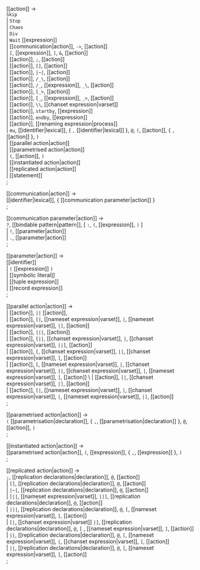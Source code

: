 [[action]] → <br />
  `Skip` <br/>
| `Stop` <br/>
| `Chaos` <br/>
| `Div` <br/>
| `Wait` [[expression]] <br/>
| [[communication|action]], `->`, [[action]]   <br/>
| `[`, [[expression]], `]`, `&`, [[action]]   <br/>
| [[action]], `;`, [[action]]   <br/>
| [[action]], `[]`, [[action]]   <br/>
| [[action]], `|~|`, [[action]]   <br/>
| [[action]], `/_\`, [[action]]   <br/>
| [[action]], `/_`, [[expression]], `_\`, [[action]]   <br/>
| [[action]], `[_>`, [[action]]   <br/>
| [[action]], `[_`, [[expression]], `_>`, [[action]]   <br/>
| [[action]], `\\`, [[chanset expression|varset]]   <br/>
| [[action]], `startby`, [[expression]]  <br/>
| [[action]], `endby`, [[expression]]  <br/>
| [[action]], [[renaming expression|process]]   <br/>
| `mu`, [[identifier|lexical]], { `,` [[identifier|lexical]] }, `@`, `(`, [[action]], { `,` [[action]] }, `)`  <br/>
| [[parallel action|action]]  <br/>
| [[parametrised action|action]]  <br/>
| `(`, [[action]], `)`  <br/>
| [[instantiated action|action]]  <br/>
| [[replicated action|action]]  <br/>
| [[statement]]  <br/>
;

[[communication|action]] → <br />
  [[identifier|lexical]], { [[communication parameter|action]] } <br />
;

[[communication parameter|action]] → <br />
  `?`, [[bindable pattern|pattern]], [ `:`, `(`, [[expression]], `)` ] <br />
| `!`, [[parameter|action]] <br />
| `.`, [[parameter|action]] <br />
;

[[parameter|action]] → <br />
  [[identifier]] <br />
| `(` [[expression]] `)` <br />
| [[symbolic literal]] <br />
| [[tuple expression]] <br />
| [[record expression]] <br />
;

[[parallel action|action]] → <br />
| [[action]], `||` [[action]], <br />
| [[action]], `[|`, [[nameset expression|varset]], `|`, [[nameset expression|varset]], `|]`, [[action]] <br />
| [[action]], `|||`, [[action]] <br />
| [[action]], `[||`, [[chanset expression|varset]], `|`,  [[chanset expression|varset]], `||]`, [[action]] <br />
| [[action]], `[`, [[chanset expression|varset]], `||`, [[chanset expression|varset]], `]`, [[action]] <br />
| [[action]], `[`, [[nameset expression|varset]], `|`, [[chanset expression|varset]], `||`, [[chanset expression|varset]], `|`, [[nameset expression|varset]], `]`, [[action]] \\
| [[action]], `[|`, [[chanset expression|varset]], `|]`, [[action]] <br />
| [[action]], `[|`, [[nameset expression|varset]], `|`, [[chanset expression|varset]], `|`, [[nameset expression|varset]], `|]`, [[action]] <br />
;

[[parametrised action|action]] → <br />
  `(` [[parametrisation|declaration]], { `,`, [[parametrisation|declaration]] }, `@`, [[action]], `)` <br />
;

[[instantiated action|action]] → <br />
  [[parametrised action|action]], `(`, [[expression]], { `,`, [[expression]] }, `)` <br />
;

[[replicated action|action]] → <br />
  `;`, [[replication declarations|declaration]], `@`, [[action]] <br />
| `[]`, [[replication declarations|declaration]], `@`, [[action]] <br />
| `|~|`, [[replication declarations|declaration]], `@`, [[action]] <br />
| `[||`, [[nameset expression|varset]], `||]`, [[replication declarations|declaration]], `@`, [[action]] <br />
| `|||`, [[replication declarations|declaration]], `@`, `[`, [[nameset expression|varset]], `]`, [[action]] <br />
| `[|`, [[chanset expression|varset]] `|]`, [[replication declarations|declaration]], `@`, `[` , [[nameset expression|varset]], `]`, [[action]] <br />
| `||`, [[replication declarations|declaration]], `@`, `[`, [[nameset expression|varset]], `|`, [[chanset expression|varset]], `]`, [[action]] <br />
| `||`, [[replication declarations|declaration]], `@`, `[`, [[nameset expression|varset]], `]`, [[action]] <br />
;